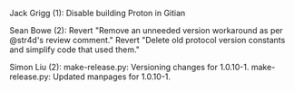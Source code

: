 Jack Grigg (1):
      Disable building Proton in Gitian

Sean Bowe (2):
      Revert "Remove an unneeded version workaround as per @str4d's review comment."
      Revert "Delete old protocol version constants and simplify code that used them."

Simon Liu (2):
      make-release.py: Versioning changes for 1.0.10-1.
      make-release.py: Updated manpages for 1.0.10-1.

